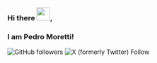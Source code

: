### Hi there <img src="https://gifdb.com/images/high/waving-hand-black-and-white-erox5pacbap4ac1l.gif" width="30px">,
### I am Pedro Moretti!
![GitHub followers](https://img.shields.io/github/followers/Pedro-Moretti) ![X (formerly Twitter) Follow](https://img.shields.io/twitter/follow/moretti_alves?style=social)




<!--
**Pedro-Moretti/Pedro-Moretti** is a ✨ _special_ ✨ repository because its `README.md` (this file) appears on your GitHub profile.

Here are some ideas to get you started:

- 🔭 I’m currently working on ...
- 🌱 I’m currently learning ...
- 👯 I’m looking to collaborate on ...
- 🤔 I’m looking for help with ...
- 💬 Ask me about ...
- 📫 How to reach me: ...
- 😄 Pronouns: ...
- ⚡ Fun fact: ...
-->
